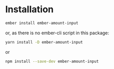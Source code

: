# Installation

```sh
ember install ember-amount-input
```

or, as there is no ember-cli script in this package:

```sh
yarn install -D ember-amount-input
```

or

```sh
npm install --save-dev ember-amount-input
```
